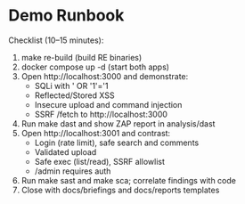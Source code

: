 # Demo Runbook

Checklist (10–15 minutes):
1. make re-build (build RE binaries)
2. docker compose up -d (start both apps)
3. Open http://localhost:3000 and demonstrate:
   - SQLi with ' OR '1'='1
   - Reflected/Stored XSS
   - Insecure upload and command injection
   - SSRF /fetch to http://localhost:3000
4. Run make dast and show ZAP report in analysis/dast
5. Open http://localhost:3001 and contrast:
   - Login (rate limit), safe search and comments
   - Validated upload
   - Safe exec (list/read), SSRF allowlist
   - /admin requires auth
6. Run make sast and make sca; correlate findings with code
7. Close with docs/briefings and docs/reports templates
